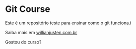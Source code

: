 # Git Course

Este é um repositório teste para ensinar como o git funciona.i

Saiba mais em [willianjusten.com.br](http://willianjusten.com.br)

Gostou do curso? 

